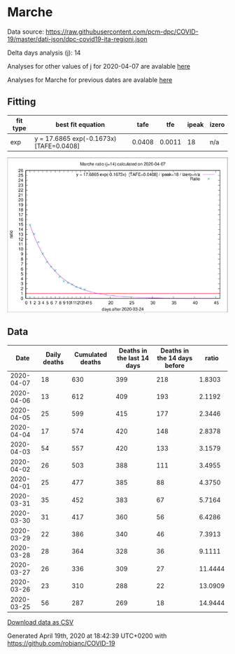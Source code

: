 # Marche

Data source: https://raw.githubusercontent.com/pcm-dpc/COVID-19/master/dati-json/dpc-covid19-ita-regioni.json

Delta days analysis (j): 14

Analyses for other values of j for 2020-04-07 are avalable [here](../2020-04-07/README.md)

Analyses for Marche for previous dates are avalable [here](../README.md)

## Fitting 
|fit type|best fit equation|tafe|tfe|ipeak|izero|
|-------|-----|--------|------|---|---|
|exp|y = 17.6865 exp(-0.1673x)  [TAFE=0.0408]|0.0408|0.0011|18|n/a|

![Plot](COVID-19_marche_j14_2020-04-07.png)

## Data
|Date|Daily deaths|Cumulated deaths|Deaths in the last 14 days|Deaths in the 14 days before|ratio|
|----|----------|-----------|-------|--------------------|-----|
|2020-04-07|18|630|399|218|1.8303|
|2020-04-06|13|612|409|193|2.1192|
|2020-04-05|25|599|415|177|2.3446|
|2020-04-04|17|574|420|148|2.8378|
|2020-04-03|54|557|420|133|3.1579|
|2020-04-02|26|503|388|111|3.4955|
|2020-04-01|25|477|385|88|4.3750|
|2020-03-31|35|452|383|67|5.7164|
|2020-03-30|31|417|360|56|6.4286|
|2020-03-29|22|386|340|46|7.3913|
|2020-03-28|28|364|328|36|9.1111|
|2020-03-27|26|336|309|27|11.4444|
|2020-03-26|23|310|288|22|13.0909|
|2020-03-25|56|287|269|18|14.9444|

[Download data as CSV](COVID-19_marche_j14_2020-04-07.csv)

Generated April 19th, 2020 at 18:42:39 UTC+0200 with https://github.com/robianc/COVID-19
